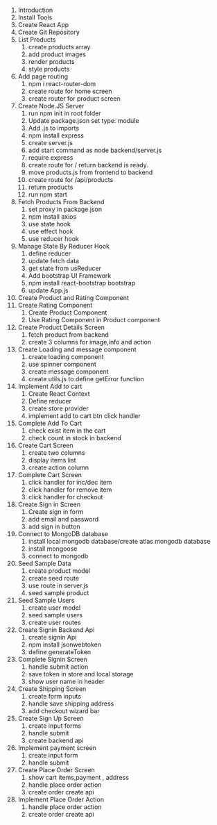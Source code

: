 1. Introduction
2. Install Tools
3. Create React App
4. Create Git Repository
5. List Products
   1. create products array
   2. add product images
   3. render products
   4. style products
6. Add page routing
   1. npm i react-router-dom
   2. create route for home screen
   3. create router for product screen
7. Create Node.JS Server
   1. run npm init in root folder
   2. Update package.json set type: module
   3. Add .js to imports
   4. npm install express
   5. create server.js
   6. add start command as node backend/server.js
   7. require express
   8. create route for / return backend is ready.
   9. move products.js from frontend to backend
   10. create route for /api/products
   11. return products
   12. run npm start
8. Fetch Products From Backend
   1. set proxy in package.json
   2. npm install axios
   3. use state hook
   4. use effect hook
   5. use reducer hook
9. Manage State By Reducer Hook
   1. define reducer
   2. update fetch data
   3. get state from usReducer
   4. Add bootstrap UI Framework
   5. npm install react-bootstrap bootstrap
   6. update App.js
10. Create Product and Rating Component
11. Create Rating Component
    1. Create Product Component
    2. Use Rating Component in Product component
12. Create Product Details Screen
    1. fetch product from backend
    2. create 3 columns for image,info and action
13. Create Loading and message component
    1. create loading component
    2. use spinner component
    3. create message component
    4. create utils.js to define getError function
14. Implement Add to cart
    1. Create React Context
    2. Define reducer
    3. create store provider
    4. implement add to cart btn click handler
15. Complete Add To Cart
    1. check exist item in the cart
    2. check count in stock in backend
16. Create Cart Screen
    1. create two columns
    2. display items list
    3. create action column
17. Complete Cart Screen
    1. click handler for inc/dec item
    2. click handler for remove item
    3. click handler for checkout
18. Create Sign in Screen
    1. Create sign in form
    2. add email and password
    3. add sign in button
19. Connect to MongoDB database
    1. install local mongodb database/create atlas mongodb database
    2. install mongoose
    3. connect to mongodb
20. Seed Sample Data
    1. create product model
    2. create seed route
    3. use route in server.js
    4. seed sample product
21. Seed Sample Users
    1. create user model
    2. seed sample users
    3. create user routes
22. Create Signin Backend Api
    1. create signin Api
    2. npm install jsonwebtoken
    3. define generateToken
23. Complete Signin Screen
    1. handle submit action
    2. save token in store and local storage
    3. show user name in header
24. Create Shipping Screen
    1. create form inputs
    2. handle save shipping address
    3. add checkout wizard bar
25. Create Sign Up Screen
    1. create input forms
    2. handle submit
    3. create backend api
26. Implement payment screen
    1. create input form
    2. handle submit
27. Create Place Order Screen
    1. show cart items,payment , address
    2. handle place order action
    3. create order create api
28. Implement Place Order Action
    1. handle place order action
    2. create order create api
